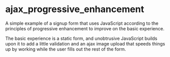 # ajax_progressive_enhancement
A simple example of a signup form that uses JavaScript according to the principles of progressive enhancement to improve on the basic experience.

The basic experience is a static form, and unobtrusive JavaScript builds upon it to add a little validation and an ajax image upload that speeds things up by working while the user fills out the rest of the form.
